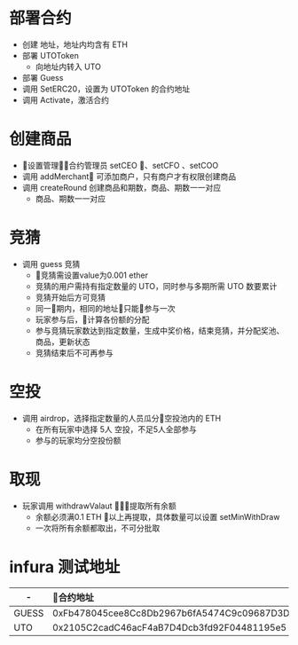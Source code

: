 # 部署合约
+ 创建 地址，地址内均含有 ETH
+ 部署 UTOToken
   + 向地址内转入 UTO
+ 部署 Guess
+ 调用 SetERC20，设置为 UTOToken 的合约地址
+ 调用 Activate，激活合约

# 创建商品
+ 设置管理合约管理员 setCEO 、setCFO 、setCOO
+ 调用 addMerchant 可添加商户，只有商户才有权限创建商品
+ 调用 createRound 创建商品和期数，商品、期数一一对应
   + 商品、期数一一对应

# 竞猜
+ 调用 guess 竞猜
   + 竞猜需设置value为0.001 ether
   + 竞猜的用户需持有指定数量的 UTO，同时参与多期所需 UTO 数要累计
   + 竞猜开始后方可竞猜
   + 同一期内，相同的地址只能参与一次
   + 玩家参与后，计算各份额的分配
   + 参与竞猜玩家数达到指定数量，生成中奖价格，结束竞猜，并分配奖池、商品，更新状态
   + 竞猜结束后不可再参与

# 空投
+ 调用 airdrop，选择指定数量的人员瓜分空投池内的 ETH
   + 在所有玩家中选择 5人 空投，不足5人全部参与
   + 参与的玩家均分空投份额

# 取现
+ 玩家调用 withdrawValaut ，提取所有余额
   + 余额必须满0.1 ETH 以上再提取，具体数量可以设置 setMinWithDraw
   + 一次将所有余额都取出，不可分批取

# infura 测试地址

| -        | 合约地址    |  主钱包地址  |
| --------   | :-----   | :---- |
| GUESS | 0xFb478045cee8Cc8Db2967b6fA5474C9c09687D3D | 0xaFd77214584D13A6519762D679E3089899b0019a |
| UTO | 0x2105C2cadC46acF4aB7D4Dcb3fd92F04481195e5 | - |